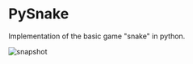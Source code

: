 # PySnake

Implementation of the basic game "snake" in python.

![snapshot](https://user-images.githubusercontent.com/69756617/205866905-6cc1a561-7e55-4888-9d7c-f5a802dc5bb9.PNG)

